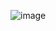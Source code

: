 ![image](https://github.com/dhruvabhat24/Leetcode-2024/assets/122305929/1bd4615a-cc4a-4428-930a-e42da3417a51)
